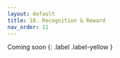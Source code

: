 ```yaml
---
layout: default
title: 10. Recognition & Reward
nav_order: 11
---
```


Coming soon 
{: .label .label-yellow }
